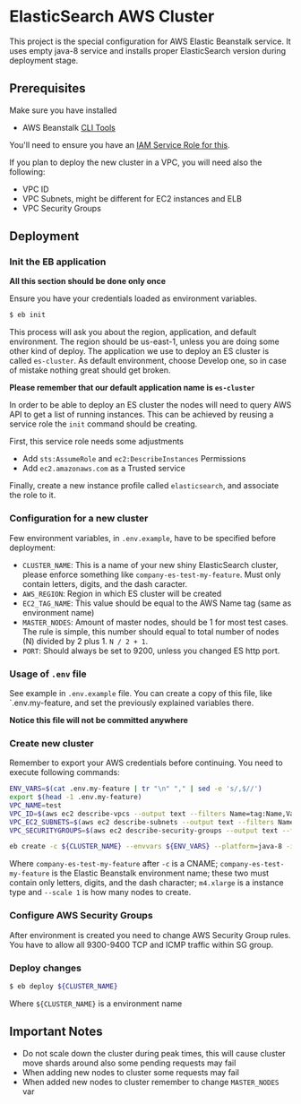 # ElasticSearch AWS Cluster

This project is the special configuration for AWS Elastic Beanstalk service. It
uses empty java-8 service and installs proper ElasticSearch version during
deployment stage.

## Prerequisites

Make sure you have installed

 - AWS Beanstalk [CLI Tools](http://docs.aws.amazon.com/elasticbeanstalk/latest/dg/eb-cli3.html)

You'll need to ensure you have an [IAM Service Role for this](http://docs.aws.amazon.com/elasticbeanstalk/latest/dg/iam-servicerole.html#iam-servicerole-create).

If you plan to deploy the new cluster in a VPC, you will need also the following:
 - VPC ID
 - VPC Subnets, might be different for EC2 instances and ELB
 - VPC Security Groups

## Deployment

### Init the EB application

**All this section should be done only once**

Ensure you have your credentials loaded as environment variables.

```bash
$ eb init
```

This process will ask you about the region, application, and default environment.
The region should be us-east-1, unless you are doing some other kind of deploy.
The application we use to deploy an ES cluster is called `es-cluster`.
As default environment, choose Develop one, so in case of mistake nothing great should get broken.

**Please remember that our default application name is `es-cluster`**

In order to be able to deploy an ES cluster the nodes will need to query AWS API to get a list of running instances.
This can be achieved by reusing a service role the `init` command should be creating.

First, this service role needs some adjustments
* Add `sts:AssumeRole` and `ec2:DescribeInstances` Permissions
* Add `ec2.amazonaws.com` as a Trusted service

Finally, create a new instance profile called `elasticsearch`, and associate the role to it.

### Configuration for a new cluster

Few environment variables, in `.env.example`, have to be specified before deployment:

 - `CLUSTER_NAME`: This is a name of your new shiny ElasticSearch cluster, please enforce something like `company-es-test-my-feature`. Must only contain letters, digits, and the dash caracter.
 - `AWS_REGION`: Region in which ES cluster will be created
 - `EC2_TAG_NAME`: This value should be equal to the AWS Name tag (same as environment name)
 - `MASTER_NODES`: Amount of master nodes, should be 1 for most test cases. The rule is simple, this number should equal to total number of nodes (N) divided by 2 plus 1. `N / 2 + 1`.
 - `PORT`: Should always be set to 9200, unless you changed ES http port.

### Usage of `.env` file

See example in `.env.example` file.
You can create a copy of this file, like `.env.my-feature, and set the previously explained variables there.

**Notice this file will not be committed anywhere**

### Create new cluster

Remember to export your AWS credentials before continuing.
You need to execute following commands:

```bash
ENV_VARS=$(cat .env.my-feature | tr "\n" "," | sed -e 's/,$//')
export $(head -1 .env.my-feature)
VPC_NAME=test
VPC_ID=$(aws ec2 describe-vpcs --output text --filters Name=tag:Name,Values=${VPC_NAME} | grep VPCS | awk '{print $NF}')
VPC_EC2_SUBNETS=$(aws ec2 describe-subnets --output text --filters Name=vpc-id,Values=${VPC_ID} | grep SUBNETS | awk '{printf (NR>1?",":"") $(NF-1)}')
VPC_SECURITYGROUPS=$(aws ec2 describe-security-groups --output text --filters Name=vpc-id,Values=${VPC_ID} | grep SECURITYGROUPS | egrep "management|elasticsearch" |grep -v elb | awk '{printf (NR>1?",":"") $3}')

eb create -c ${CLUSTER_NAME} --envvars ${ENV_VARS} --platform=java-8 -i m4.xlarge --scale 3 ${CLUSTER_NAME} --instance_profile elasticsearch --service-role aws-elasticbeanstalk-elasticsearch-service-role --vpc.id ${VPC_ID} --vpc.ec2subnets ${VPC_EC2_SUBNETS} --vpc.elbsubnets ${VPC_EC2_SUBNETS} --vpc.securitygroups ${VPC_SECURITYGROUPS} --vpc.publicip --tags environment=$(echo ${CLUSTER_NAME} | awk -F- '{print $3}')
```

Where `company-es-test-my-feature` after `-c` is a CNAME; `company-es-test-my-feature` is the Elastic Beanstalk environment name; these two must contain only letters, digits, and the dash character; `m4.xlarge` is a instance type and `--scale 1` is how many nodes to create.

### Configure AWS Security Groups

After environment is created you need to change AWS Security Group rules. You have to allow all 9300-9400 TCP and ICMP traffic within SG group.

### Deploy changes

```bash
$ eb deploy ${CLUSTER_NAME}
```

Where `${CLUSTER_NAME}` is a environment name

## Important Notes

 - Do not scale down the cluster during peak times, this will cause cluster move shards around also some pending requests may fail
 - When adding new nodes to cluster some requests may fail
 - When added new nodes to cluster remember to change `MASTER_NODES` var
